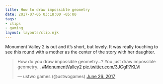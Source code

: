 ```yaml
---
title: How to draw impossible geometry
date: 2017-07-05 03:18:00 -05:00
tags:
- clips
- gaming
layout: layouts/clip.njk
---
```


Monument Valley 2 is out and it’s short, but lovely.
It was really touching to see this round with a mother as the center of the story with her daughter.

<blockquote class="twitter-tweet" data-lang="en"><p lang="en" dir="ltr">How do you draw impossible geometry...? You just draw impossible geometry... <a href="https://twitter.com/hashtag/MonumentValley2?src=hash">#MonumentValley2</a> <a href="https://t.co/3JCgP7KLVl">pic.twitter.com/3JCgP7KLVl</a></p>&mdash; ustwo games (@ustwogames) <a href="https://twitter.com/ustwogames/status/879374844424581124">June 26, 2017</a></blockquote>
<script async src="//platform.twitter.com/widgets.js" charset="utf-8"></script>
